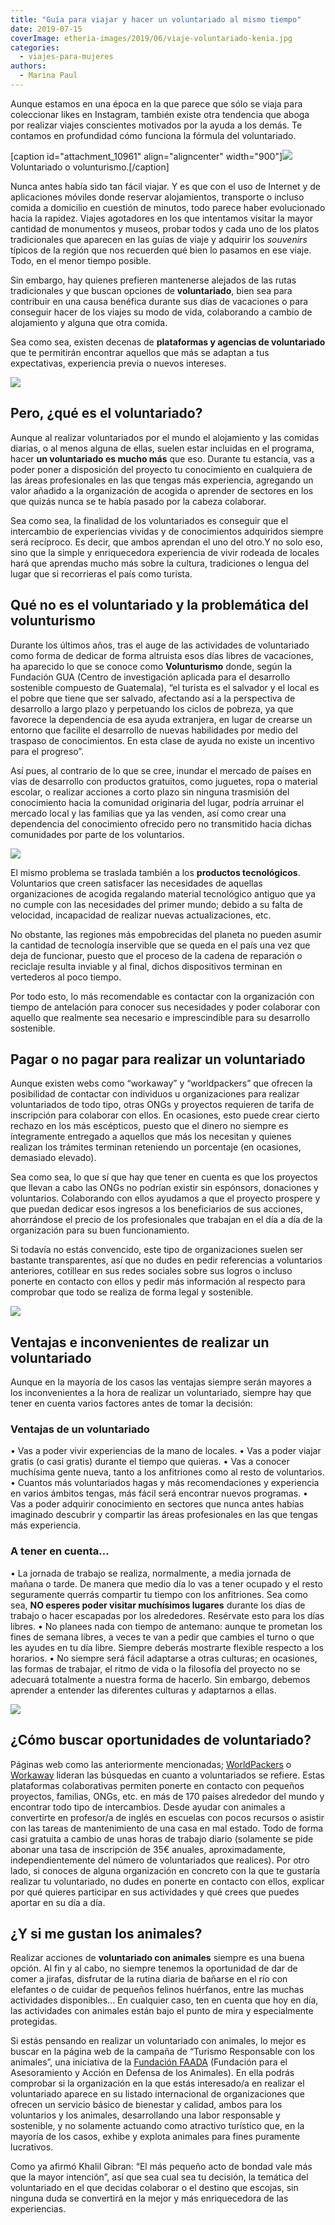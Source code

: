 ```yaml
---
title: "Guía para viajar y hacer un voluntariado al mismo tiempo"
date: 2019-07-15
coverImage: etheria-images/2019/06/viaje-voluntariado-kenia.jpg
categories: 
  - viajes-para-mujeres
authors: 
  - Marina Paul
---
```


Aunque estamos en una época en la que parece que sólo se viaja para coleccionar likes en 
Instagram, también existe otra tendencia que aboga por realizar viajes conscientes 
motivados por la ayuda a los demás. Te contamos en profundidad cómo funciona la fórmula 
del voluntariado. 

\[caption id="attachment\_10961" align="aligncenter" width="900"\]![](etheria-images/2019/06/viajes-voluntariado-volunturismo.jpg) Voluntariado o volunturismo.\[/caption\]

Nunca antes había sido tan fácil viajar. Y es que con el uso de Internet y de aplicaciones móviles donde reservar alojamientos, transporte o incluso comida a domicilio en cuestión de minutos, todo parece haber evolucionado hacia la rapidez. Viajes agotadores en los que intentamos visitar la mayor cantidad de monumentos y museos, probar todos y cada uno de los platos tradicionales que aparecen en las guías de viaje y adquirir los _souvenirs_ típicos de la región que nos recuerden qué bien lo pasamos en ese viaje. Todo, en el menor tiempo posible.

Sin embargo, hay quienes prefieren mantenerse alejados de las rutas tradicionales y que buscan opciones de **voluntariado**, bien sea para contribuir en una causa benéfica durante sus días de vacaciones o para conseguir hacer de los viajes su modo de vida, colaborando a cambio de alojamiento y alguna que otra comida.

Sea como sea, existen decenas de **plataformas y agencias de voluntariado** que te permitirán encontrar aquellos que más se adaptan a tus expectativas, experiencia previa o nuevos intereses.

![](etheria-images/2019/06/viaje-voluntariado-jordania.jpg)

## Pero, ¿qué es el voluntariado?

Aunque al realizar voluntariados por el mundo el alojamiento y las comidas diarias, o al menos alguna de ellas, suelen estar incluidas en el programa, hacer **un voluntariado es mucho más** que eso. Durante tu estancia, vas a poder poner a disposición del proyecto tu conocimiento en cualquiera de las áreas profesionales en las que tengas más experiencia, agregando un valor añadido a la organización de acogida o aprender de sectores en los que quizás nunca se te había pasado por la cabeza colaborar.

Sea como sea, la finalidad de los voluntariados es conseguir que el intercambio de experiencias vividas y de conocimientos adquiridos siempre será recíproco. Es decir, que ambos aprendan el uno del otro.Y no solo eso, sino que la simple y enriquecedora experiencia de vivir rodeada de locales hará que aprendas mucho más sobre la cultura, tradiciones o lengua del lugar que si recorrieras el país como turista.

## Qué no es el voluntariado y la problemática del volunturismo

Durante los últimos años, tras el auge de las actividades de voluntariado como forma de dedicar de forma altruista esos días libres de vacaciones, ha aparecido lo que se conoce como **Volunturismo** donde, según la Fundación GUA (Centro de investigación aplicada para el desarrollo sostenible compuesto de Guatemala), “el turista es el salvador y el local es el pobre que tiene que ser salvado, afectando así a la perspectiva de desarrollo a largo plazo y perpetuando los ciclos de pobreza, ya que favorece la dependencia de esa ayuda extranjera, en lugar de crearse un entorno que facilite el desarrollo de nuevas habilidades por medio del traspaso de conocimientos. En esta clase de ayuda no existe un incentivo para el progreso”.

Así pues, al contrario de lo que se cree, inundar el mercado de países en vías de desarrollo con productos gratuitos, como juguetes, ropa o material escolar, o realizar acciones a corto plazo sin ninguna trasmisión del conocimiento hacia la comunidad originaria del lugar, podría arruinar el mercado local y las familias que ya las venden, así como crear una dependencia del conocimiento ofrecido pero no transmitido hacia dichas comunidades por parte de los voluntarios.

![](etheria-images/2019/06/viaje-voluntariado-elefantes-kenia.jpg)

El mismo problema se traslada también a los **productos tecnológicos**. Voluntarios que creen satisfacer las necesidades de aquellas organizaciones de acogida regalando material tecnológico antiguo que ya no cumple con las necesidades del primer mundo; debido a su falta de velocidad, incapacidad de realizar nuevas actualizaciones, etc.

No obstante, las regiones más empobrecidas del planeta no pueden asumir la cantidad de tecnología inservible que se queda en el país una vez que deja de funcionar, puesto que el proceso de la cadena de reparación o reciclaje resulta inviable y al final, dichos dispositivos terminan en vertederos al poco tiempo.

Por todo esto, lo más recomendable es contactar con la organización con tiempo de antelación para conocer sus necesidades y poder colaborar con aquello que realmente sea necesario e imprescindible para su desarrollo sostenible.

## Pagar o no pagar para realizar un voluntariado

Aunque existen webs como “workaway” y “worldpackers” que ofrecen la posibilidad de contactar con individuos u organizaciones para realizar voluntariados de todo tipo, otras ONGs y proyectos requieren de tarifa de inscripción para colaborar con ellos. En ocasiones, esto puede crear cierto rechazo en los más escépticos, puesto que el dinero no siempre es íntegramente entregado a aquellos que más los necesitan y quienes realizan los trámites terminan reteniendo un porcentaje (en ocasiones, demasiado elevado).

Sea como sea, lo que sí que hay que tener en cuenta es que los proyectos que llevan a cabo las ONGs no podrían existir sin espónsors, donaciones y voluntarios. Colaborando con ellos ayudamos a que el proyecto prospere y que puedan dedicar esos ingresos a los beneficiarios de sus acciones, ahorrándose el precio de los profesionales que trabajan en el día a día de la organización para su buen funcionamiento.

Si todavía no estás convencido, este tipo de organizaciones suelen ser bastante transparentes, así que no dudes en pedir referencias a voluntarios anteriores, cotillear en sus redes sociales sobre sus logros o incluso ponerte en contacto con ellos y pedir más información al respecto para comprobar que todo se realiza de forma legal y sostenible.

![](etheria-images/2019/06/viaje-voluntariado-kenia.jpg)

## Ventajas e inconvenientes de realizar un voluntariado

Aunque en la mayoría de los casos las ventajas siempre serán mayores a los inconvenientes a la hora de realizar un voluntariado, siempre hay que tener en cuenta varios factores antes de tomar la decisión:

### Ventajas de un voluntariado

• Vas a poder vivir experiencias de la mano de locales. • Vas a poder viajar gratis (o casi gratis) durante el tiempo que quieras. • Vas a conocer muchísima gente nueva, tanto a los anfitriones como al resto de voluntarios. • Cuantos más voluntariados hagas y más recomendaciones y experiencia en varios ámbitos tengas, más fácil será encontrar nuevos programas. • Vas a poder adquirir conocimiento en sectores que nunca antes habías imaginado descubrir y compartir las áreas profesionales en las que tengas más experiencia.

### A tener en cuenta…

• La jornada de trabajo se realiza, normalmente, a media jornada de mañana o tarde. De manera que medio día lo vas a tener ocupado y el resto seguramente querrás compartir tu tiempo con los anfitriones. Sea como sea, **NO esperes poder visitar muchísimos lugares** durante los días de trabajo o hacer escapadas por los alrededores. Resérvate esto para los días libres. • No planees nada con tiempo de antemano: aunque te prometan los fines de semana libres, a veces te van a pedir que cambies el turno o que les ayudes en tu día libre. Siempre deberás mostrarte flexible respecto a los horarios. • No siempre será fácil adaptarse a otras culturas; en ocasiones, las formas de trabajar, el ritmo de vida o la filosofía del proyecto no se adecuará totalmente a nuestra forma de hacerlo. Sin embargo, debemos aprender a entender las diferentes culturas y adaptarnos a ellas.

![](etheria-images/2019/06/viaje-voluntariado-mexico.jpg)

## ¿Cómo buscar oportunidades de voluntariado?

Páginas web como las anteriormente mencionadas; [WorldPackers](https://www.worldpackers.com/es) o [Workaway](https://www.workaway.info/) lideran las búsquedas en cuanto a voluntariados se refiere. Estas plataformas colaborativas permiten ponerte en contacto con pequeños proyectos, familias, ONGs, etc. en más de 170 países alrededor del mundo y encontrar todo tipo de intercambios. Desde ayudar con animales a convertirte en profesor/a de inglés en escuelas con pocos recursos o asistir con las tareas de mantenimiento de una casa en mal estado. Todo de forma casi gratuita a cambio de unas horas de trabajo diario (solamente se pide abonar una tasa de inscripción de 35€ anuales, aproximadamente, independientemente del número de voluntariados que realices). Por otro lado, si conoces de alguna organización en concreto con la que te gustaría realizar tu voluntariado, no dudes en ponerte en contacto con ellos, explicar por qué quieres participar en sus actividades y qué crees que puedes aportar en su día a día.

## ¿Y si me gustan los animales?

Realizar acciones de **voluntariado con animales** siempre es una buena opción. Al fin y al cabo, no siempre tenemos la oportunidad de dar de comer a jirafas, disfrutar de la rutina diaria de bañarse en el río con elefantes o de cuidar de pequeños felinos huérfanos, entre las muchas actividades disponibles... En cualquier caso, ten en cuenta que hoy en día, las actividades con animales están bajo el punto de mira y especialmente protegidas.

Si estás pensando en realizar un voluntariado con animales, lo mejor es buscar en la página web de la campaña de “Turismo Responsable con los animales”, una iniciativa de la [Fundación FAADA](http://faada.org/) (Fundación para el Asesoramiento y Acción en Defensa de los Animales). En ella podrás comprobar si la organización en la que estás interesado/a en realizar el voluntariado aparece en su listado internacional de organizaciones que ofrecen un servicio básico de bienestar y calidad, ambos para los voluntarios y los animales, desarrollando una labor responsable y sostenible, y no solamente actuando como atractivo turístico que, en la mayoría de los casos, exhibe y explota animales para fines puramente lucrativos.

Como ya afirmó Khalil Gibran: “El más pequeño acto de bondad vale más que la mayor intención”, así que sea cual sea tu decisión, la temática del voluntariado en el que decidas colaborar o el destino que escojas, sin ninguna duda se convertirá en la mejor y más enriquecedora de las experiencias.
